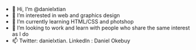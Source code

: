 - 👋 Hi, I’m @danielxtian
- 👀 I’m interested in web and graphics design 
- 🌱 I’m currently learning HTML/CSS and photshop
- 💞️ I’m looking to work and learn with people who share the same interest as I do
- 📫 Twitter: danielxtian. LinkedIn : Daniel Okebuy


<!---
danielxtian/danielxtian is a ✨ special ✨ repository because its `README.md` (this file) appears on your GitHub profile.
You can click the Preview link to take a look at your changes.
--->
